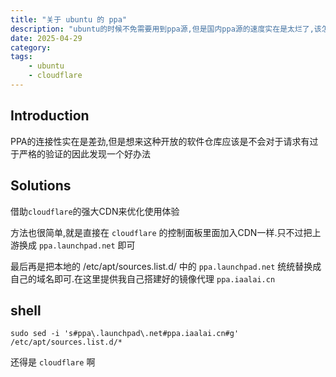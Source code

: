 ```yaml
---
title: "关于 ubuntu 的 ppa"
description: "ubuntu的时候不免需要用到ppa源,但是国内ppa源的速度实在是太烂了,该怎么办呢"
date: 2025-04-29
category: 
tags:
    - ubuntu
    - cloudflare
---
```

## Introduction

PPA的连接性实在是差劲,但是想来这种开放的软件仓库应该是不会对于请求有过于严格的验证的因此发现一个好办法

## Solutions

借助`cloudflare`的强大CDN来优化使用体验

方法也很简单,就是直接在 `cloudflare` 的控制面板里面加入CDN一样.只不过把上游换成 `ppa.launchpad.net` 即可

最后再是把本地的 /etc/apt/sources.list.d/ 中的 `ppa.launchpad.net` 统统替换成自己的域名即可.在这里提供我自己搭建好的镜像代理 `ppa.iaalai.cn`

## shell
``` shell
sudo sed -i 's#ppa\.launchpad\.net#ppa.iaalai.cn#g' /etc/apt/sources.list.d/*
```

还得是 `cloudflare` 啊
